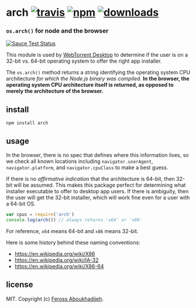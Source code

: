 # arch [![travis][travis-image]][travis-url] [![npm][npm-image]][npm-url] [![downloads][downloads-image]][downloads-url]

[travis-image]: https://img.shields.io/travis/feross/arch/master.svg
[travis-url]: https://travis-ci.org/feross/arch
[npm-image]: https://img.shields.io/npm/v/arch.svg
[npm-url]: https://npmjs.org/package/arch
[downloads-image]: https://img.shields.io/npm/dm/arch.svg
[downloads-url]: https://npmjs.org/package/arch

### `os.arch()` for node and the browser

[![Sauce Test Status](https://saucelabs.com/browser-matrix/arch2.svg)](https://saucelabs.com/u/arch2)

This module is used by [WebTorrent Desktop](http://webtorrent.io/desktop) to
determine if the user is on a 32-bit vs. 64-bit operating system to offer the
right app installer.

The `os.arch()` method returns a string identifying the operating system CPU
architecture *for which the Node.js binary was compiled*. **In the browser, the
operating system CPU architecture itself is returned, as opposed to merely the
architecture of the browser.**

## install

```
npm install arch
```

## usage

In the browser, there is no spec that defines where this information lives, so we
check all known locations including `navigator.userAgent`, `navigator.platform`,
and `navigator.cpuClass` to make a best guess.

If there is no *affirmative indication* that the architecture is 64-bit, then
32-bit will be assumed. This makes this package perfect for determining what
installer executable to offer to desktop app users. If there is ambiguity, then
the user will get the 32-bit installer, which will work fine even for a user with
a 64-bit OS.

```js
var cpus = require('arch')
console.log(arch()) // always returns 'x64' or 'x86'
```

For reference, `x64` means 64-bit and `x86` means 32-bit.

Here is some history behind these naming conventions:

- https://en.wikipedia.org/wiki/X86
- https://en.wikipedia.org/wiki/IA-32
- https://en.wikipedia.org/wiki/X86-64


## license

MIT. Copyright (c) [Feross Aboukhadijeh](http://feross.org).
